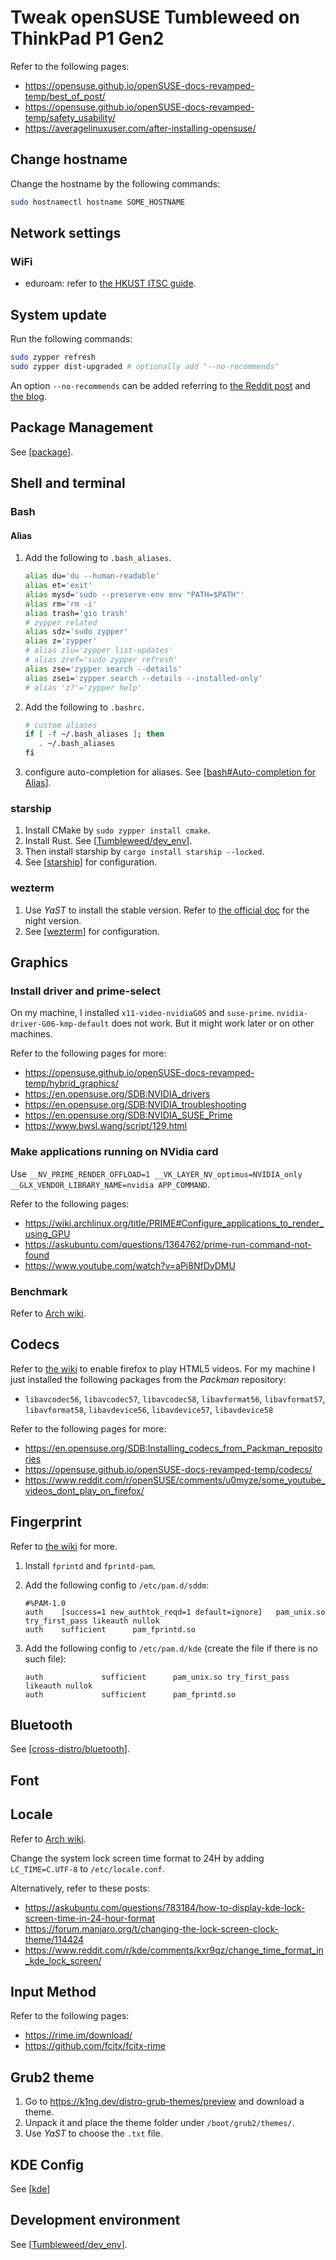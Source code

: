# Tweak openSUSE Tumbleweed on ThinkPad P1 Gen2

Refer to the following pages:

- https://opensuse.github.io/openSUSE-docs-revamped-temp/best_of_post/
- https://opensuse.github.io/openSUSE-docs-revamped-temp/safety_usability/
- https://averagelinuxuser.com/after-installing-opensuse/

## Change hostname

Change the hostname by the following commands:

```bash
sudo hostnamectl hostname SOME_HOSTNAME
```

## Network settings

### WiFi

- eduroam: refer to [the HKUST ITSC guide]( https://itsc.hkust.edu.hk/services/general-it-services/wifi/wi-fi-services/configuration-eduroam ).

## System update

Run the following commands:

```bash
sudo zypper refresh
sudo zypper dist-upgraded # optionally add "--no-recommends"
```

An option `--no-recommends` can be added referring to [the Reddit post]( https://www.reddit.com/r/openSUSE/comments/10rnrnu/zypper_keeps_installing_kde_games_on_update_how/ ) and [the blog]( https://linuxkamarada.com/en/2021/04/07/what-are-recommended-packages-and-how-to-install-them-on-opensuse/ ).

## Package Management

See [[package]].

## Shell and terminal

### Bash

#### Alias

1. Add the following to `.bash_aliases`.

   ```bash
   alias du='du --human-readable'
   alias et='exit'
   alias mysd='sudo --preserve-env env "PATH=$PATH"'
   alias rm='rm -i'
   alias trash='gio trash'
   # zypper related
   alias sdz='sudo zypper'
   alias z='zypper'
   # alias zlu='zypper list-updates'
   # alias zref='sudo zypper refresh'
   alias zse='zypper search --details'
   alias zsei='zypper search --details --installed-only'
   # alias 'z?'='zypper help'
   ```

2. Add the following to `.bashrc`.

   ```bash
   # custom aliases
   if [ -f ~/.bash_aliases ]; then
      . ~/.bash_aliases
   fi
   ```

3. configure auto-completion for aliases. See [[bash#Auto-completion for Alias]].

### starship

1. Install CMake by `sudo zypper install cmake`.
2. Install Rust. See [[Tumbleweed/dev_env]].
3. Then install starship by `cargo install starship --locked`.
4. See [[starship]] for configuration.

### wezterm

1. Use *YaST* to install the stable version. Refer to [the official doc]( https://wezfurlong.org/wezterm/install/linux.html#installing-on-fedora-and-rpm-based-systems ) for the night version.
2. See [[wezterm]] for configuration.

## Graphics

### Install driver and prime-select

On my machine, I installed `x11-video-nvidiaG05` and `suse-prime`. `nvidia-driver-G06-kmp-default` does not work. But it might work later or on other machines.

Refer to the following pages for more:

- https://opensuse.github.io/openSUSE-docs-revamped-temp/hybrid_graphics/
- https://en.opensuse.org/SDB:NVIDIA_drivers
- https://en.opensuse.org/SDB:NVIDIA_troubleshooting
- https://en.opensuse.org/SDB:NVIDIA_SUSE_Prime
- https://www.bwsl.wang/script/129.html

### Make applications running on NVidia card

Use `__NV_PRIME_RENDER_OFFLOAD=1 __VK_LAYER_NV_optimus=NVIDIA_only __GLX_VENDOR_LIBRARY_NAME=nvidia APP_COMMAND`.

Refer to the following pages:

- https://wiki.archlinux.org/title/PRIME#Configure_applications_to_render_using_GPU
- https://askubuntu.com/questions/1364762/prime-run-command-not-found
- https://www.youtube.com/watch?v=aPi8NfDyDMU

### Benchmark

Refer to [Arch wiki]( https://wiki.archlinux.org/title/benchmarking#Graphics ).

## Codecs

Refer to [the wiki]( https://en.opensuse.org/SDB:Firefox_MP4/H.264_Video_Support ) to enable firefox to play HTML5 videos. For my machine I just installed the following packages from the *Packman* repository:

- `libavcodec56`, `libavcodec57`, `libavcodec58`, `libavformat56`, `libavformat57`, `libavformat58`, `libavdevice56`, `libavdevice57`, `libavdevice58`

Refer to the following pages for more:

- https://en.opensuse.org/SDB:Installing_codecs_from_Packman_repositories
- https://opensuse.github.io/openSUSE-docs-revamped-temp/codecs/
- https://www.reddit.com/r/openSUSE/comments/u0myze/some_youtube_videos_dont_play_on_firefox/

## Fingerprint

Refer to [the wiki]( https://en.opensuse.org/SDB:Using_fingerprint_authentication ) for more.

1. Install `fprintd` and `fprintd-pam`.
2. Add the following config to `/etc/pam.d/sddm`:

   ```text
   #%PAM-1.0
   auth    [success=1 new_authtok_reqd=1 default=ignore]   pam_unix.so try_first_pass likeauth nullok
   auth    sufficient      pam_fprintd.so
   ```

3. Add the following config to `/etc/pam.d/kde` (create the file if there is no such file):

   ```text
   auth 			sufficient  	pam_unix.so try_first_pass likeauth nullok
   auth 			sufficient  	pam_fprintd.so
   ```

## Bluetooth

See [[cross-distro/bluetooth]].

## Font

<!-- TODO -->

## Locale

Refer to [Arch wiki]( https://wiki.archlinux.org/title/Locale ).

Change the system lock screen time format to 24H by adding `LC_TIME=C.UTF-8` to `/etc/locale.conf`.

Alternatively, refer to these posts:

- https://askubuntu.com/questions/783184/how-to-display-kde-lock-screen-time-in-24-hour-format
- https://forum.manjaro.org/t/changing-the-lock-screen-clock-theme/114424
- https://www.reddit.com/r/kde/comments/kxr9qz/change_time_format_in_kde_lock_screen/

## Input Method

<!-- TODO -->

Refer to the following pages:

- https://rime.im/download/
- https://github.com/fcitx/fcitx-rime

## Grub2 theme

1. Go to https://k1ng.dev/distro-grub-themes/preview and download a theme.
2. Unpack it and place the theme folder under `/boot/grub2/themes/`.
3. Use *YaST* to choose the `.txt` file.

## KDE Config

See [[kde]]

## Development environment

See [[Tumbleweed/dev_env]].

[//begin]: # "Autogenerated link references for markdown compatibility"
[package]: package.md "Package Management"
[bash#Auto-completion for Alias]: ../../../cross-platform/shell_terminal/bash.md "Bash Usage"
[Tumbleweed/dev_env]: dev_env.md "Development Environment"
[starship]: ../../../cross-platform/shell_terminal/starship.md "Starship Config"
[wezterm]: ../../../cross-platform/shell_terminal/wezterm.md "Wezterm Config"
[cross-distro/bluetooth]: ../../cross-distro/bluetooth.md "Use the Same Bluetooth Device on Linux and Windows Dual Boot System"
[kde]: ../../cross-distro/kde.md "KDE Plasma Tweak"
[//end]: # "Autogenerated link references"
